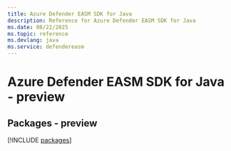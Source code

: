```yaml
---
title: Azure Defender EASM SDK for Java
description: Reference for Azure Defender EASM SDK for Java
ms.date: 08/22/2025
ms.topic: reference
ms.devlang: java
ms.service: defendereasm
---
```

# Azure Defender EASM SDK for Java - preview
## Packages - preview
[!INCLUDE [packages](defender-easm-index.md)]